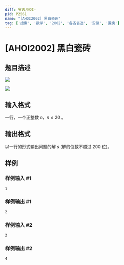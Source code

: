 ```yaml
---
diff: 省选/NOI-
pid: P2561
name: "[AHOI2002] 黑白瓷砖"
tag: ['搜索', '数学', '2002', '各省省选', '安徽', '置换']
---
```

# [AHOI2002] 黑白瓷砖
## 题目描述

![](https://cdn.luogu.com.cn/upload/pic/1685.png) 

![](https://cdn.luogu.com.cn/upload/pic/1686.png)

## 输入格式

一行，一个正整数 $n$，$n \leq 20$ 。

## 输出格式

以一行的形式输出问题的解 $s$ (解的位数不超过 $200$ 位)。

## 样例

### 样例输入 #1
```
1
```
### 样例输出 #1
```
2
```
### 样例输入 #2
```
2
```
### 样例输出 #2
```
4
```

